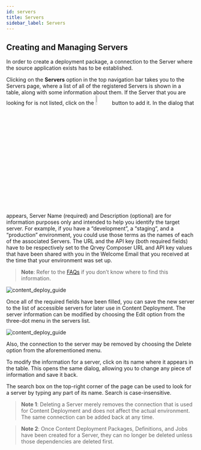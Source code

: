 ```yaml
---
id: servers 
title: Servers
sidebar_label: Servers
---
```


<div style={{textAlign: "justify"}}>

## Creating and Managing Servers
In order to create a deployment package, a connection to the Server where the source application exists has to be established.

Clicking on the **Servers** option in the top navigation bar takes you to the Servers page, where a list of all of the registered Servers is shown in a table, along with some information about them. If the Server that you are looking for is not listed, click on the <img alt="add" src="https://s3.amazonaws.com/cdn.qrvey.com/documentation_assets/admin/Content+Deployment+Guide/add.png" width="8%"/>  button to add it.
In the dialog that appears, Server Name (required) and Description (optional) are for information purposes only and intended to help you identify the target server. For example, if you have a “development”, a “staging”, and a “production” environment, you could use those terms as the names of each of the associated Servers. The URL and the API key (both required fields) have to be respectively set to the Qrvey Composer URL and API key values that have been shared with you in the Welcome Email that you received at the time that your environment was set up.

>**Note**: Refer to the <a href="/docs/faqs/faqs-intro/" target="_blank">FAQs</a> if you don’t know where to find this information.
 
![content_deploy_guide](https://s3.amazonaws.com/cdn.qrvey.com/documentation_assets/admin/Content+Deployment+Guide/cd_guide1.png#thumbnail-40)

Once all of the required fields have been filled, you can save the new server to the list of accessible servers for later use in Content Deployment.
The server information can be modified by choosing the Edit option from the three-dot menu in the servers list.

![content_deploy_guide](https://s3.amazonaws.com/cdn.qrvey.com/documentation_assets/admin/Content+Deployment+Guide/cd_guide2.png#thumbnail-40)


Also, the connection to the server may be removed by choosing the Delete option from the aforementioned menu. 

To modify the information for a server, click on its name where it appears in the table. This opens the same dialog, allowing you to change any piece of information and save it back.

The search box on the top-right corner of the page can be used to look for a server by typing any part of its name. Search is case-insensitive.

>**Note 1**: Deleting a Server merely removes the connection that is used for Content Deployment and does not affect the actual environment. The same connection can be added back at any time.

>**Note 2**: Once Content Deployment Packages, Definitions, and Jobs have been created for a Server, they can no longer be deleted unless those dependencies are deleted first.

</div>